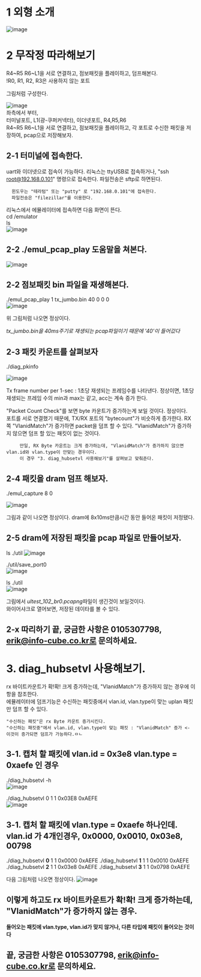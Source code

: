 
# 1 외형 소개
![image](https://user-images.githubusercontent.com/45474081/128463223-d7fe784a-28f2-4129-8710-078767d291f4.png)

# 2 무작정 따라해보기 
   R4~R5 R6~L1을 서로 연결하고, 점보패킷을 플레이하고, 덤프해본다.  
         !R0, R1, R2, R3은 사용하지 않는 포트
       
   그림처럼 구성한다.
         
   ![image](https://user-images.githubusercontent.com/45474081/128464412-2c5a4299-6b45-47d0-a856-af756bf7bfa1.png)    
   좌측에서 부터,      
      터미널포트,   L1(광-쿠퍼커넥터), 이더넷포트, R4,R5,R6     
        R4~R5 R6~L1을 서로 연결하고, 점보패킷을 플레이하고, 각 포트로 수신한 패킷을 저장하여, pcap으로 저장해보자.
        
## 2-1 터미널에 접속한다.
   uart와 이더넷으로 접속이 가능하다.
      리눅스는 ttyUSB로 접속하거나, "ssh root@192.168.0.101" 명령으로 접속한다. 파일전송은 sftp로 하면된다.
      
      윈도우는 "테라텀" 또는 "putty" 로 "192.168.0.101"에 접속한다.  
      파일전송은 "filezillar"를 이용한다.
      
리눅스에서 에뮬레이터에 접속하면 다음 화면이 뜬다.  
cd /emulator  
ls  
     ![image](https://user-images.githubusercontent.com/45474081/128465425-094b95a9-3a5b-4871-ba71-0cb560cd4c10.png)  
   
      
## 2-2 ./emul_pcap_play 도움말을 쳐본다.  
![image](https://user-images.githubusercontent.com/45474081/128465632-15373c65-59bd-4b22-a7d4-fd5bfd2c3e11.png)  
    
    
## 2-2 점보패킷 bin 파일을 재생해본다.
./emul_pcap_play 1 tx_jumbo.bin 40 0 0 0  
![image](https://user-images.githubusercontent.com/45474081/128465744-7ceb0ed9-ccde-479f-8127-903404409717.png)  
   
위 그림처럼 나오면 정상이다.  
   
*tx_jumbo.bin을 40ms주기로 재생되는 pcap파일이기 때문에 '40'이 들어갔다*  
    
## 2-3 패킷 카운트를 살펴보자
./diag_pkinfo
    
![image](https://user-images.githubusercontent.com/45474081/128466084-5329e9e3-5ee7-4521-a2a7-2eaed67dcb7c.png)
  
  
  Tx frame number per 1-sec : 1초당 재생되는 프레임수를 나타낸다. 
      정상이면, 1초당 재생되는 프레임 수의 min과 max는 같고, acc는 계속 증가 한다.
    
  "Packet Count Check"를 보면  byte 카운트가 증가하는게 보일 것이다. 정상이다.   
       포트를 서로 연결했기 때문에, TX/RX 포트의 "bytecount"가 비슷하게 증가한다.
      RX쪽 "VlanidMatch"가 증가하면 packet을 덤프 할 수 있다.
      "VlanidMatch"가 증가하지 않으면 덤프 할 있는 패킷이 없는 것이다.
           
         만일, RX Byte 카운트는 크게 증가하는데, "VlanidMatch"가 증가하지 않으면 vlan.id와 vlan.type이 안맞는 경우이다.
         이 경우 "3. diag_hubsetvl 사용해보기"를 살펴보고 맞춰준다.
         
      
## 2-4 패킷을  dram 덤프 해보자.  
./emul_capture 8 0
    
![image](https://user-images.githubusercontent.com/45474081/128467319-8871f2f9-3031-4952-954e-526520618f38.png)  
   
   
   
  그림과 같이 나오면 정상이다. 
  dram에 8x10ms만큼시간 동안 들어온 패킷이 저정됐다.
    
## 2-5 dram에 저장된 패킷을 pcap 파일로 만들어보자.
ls ./util
![image](https://user-images.githubusercontent.com/45474081/128466870-b26d37a0-c915-4d06-bcea-b10efc28d30a.png)  
  
  
./util/save_port0  
![image](https://user-images.githubusercontent.com/45474081/128466953-52b2c7f8-4ecc-4764-828f-7ec11adee6f0.png)  
   
   
   
ls ./util  
![image](https://user-images.githubusercontent.com/45474081/128466982-70234dca-cb3f-44d7-9d83-0a257fbebb83.png)  
    
그림에서 *ultest_102_br0.pcapng*파일이 생긴것이 보일것이다.   
와이어샤크로 열어보면, 저장된 데이타를 볼 수 있다.
    

## 2-x 따리하기 끝, 궁금한 사항은 0105307798, erik@info-cube.co.kr로 문의하세요.

 
   
     
       
         
         
  
 
# 3. diag_hubsetvl 사용해보기.
rx 바이트카운트가 확!확! 크게 증가하는데, "VlanidMatch"가 증가하지 않는 경우에 이항을 참조한다.  
에뮬레이터에 덤프기능은 수신하는 패킷중에서 vlan.id, vlan.type이 맞는 uplan 패킷만 덤프 할 수 있다.

    "수신하는 패킷"은 rx Byte 카운트 증가시킨다.
    "수신하는 패킷중"에서 vlan.id, vlan.type이 맞는 패킷 : "VlanidMatch" 증가 <- 이것이 증가되면 덤프가 가능하다.ㅁㄴ

## 3-1. 캡처 할 패킷에 vlan.id = 0x3e8 vlan.type = 0xaefe 인 경우

  ./diag_hubsetvl -h  
  ![image](https://user-images.githubusercontent.com/45474081/128468953-4ffc2308-1a8b-450d-b123-7780cd0c68d4.png)  
    
  ./diag_hubsetvl 0 1 1 0x03E8 0xAEFE  
  ![image](https://user-images.githubusercontent.com/45474081/128468992-ddf7b9b7-9352-4591-b366-a84c7ba2c57d.png)  
     
     
## 3-1. 캡처 할 패킷에 vlan.type = 0xaefe 하나인데. vlan.id 가 4개인경우, 0x0000, 0x0010, 0x03e8, 00798  
  ./diag_hubsetvl **0** 1 1 0x0000 0xAEFE
  ./diag_hubsetvl **1** 1 1 0x0010 0xAEFE
  ./diag_hubsetvl **2** 1 1 0x03e8 0xAEFE
  ./diag_hubsetvl **3** 1 1 0x0798 0xAEFE
  
  다음 그림처럼 나오면 정상이다.
  ![image](https://user-images.githubusercontent.com/45474081/128469499-8d343ff9-440e-4517-910d-947a0cc70534.png)


## 이렇게 하고도  rx 바이트카운트가 확!확! 크게 증가하는데, "VlanidMatch"가 증가하지 않는 경우.
**들어오는 패킷에 vlan.type, vlan.id가 맞지 않거나, 다른 타입에 패킷이 들어오는 것이다**   
   
## 끝, 궁금한 사항은 0105307798, erik@info-cube.co.kr로 문의하세요.
  
  
  
